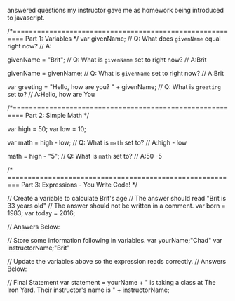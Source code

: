 answered questions my instructor gave me as homework being introduced to javascript.

/*=========================================================
    Part 1: Variables
*/
var givenName;
// Q: What does `givenName` equal right now?
// A:


givenName = "Brit";
// Q: What is `givenName` set to right now?
// A:Brit


givenName = givenName;
// Q: What is `givenName` set to right now?
// A:Brit


var greeting = "Hello, how are you? " + givenName;
// Q: What is `greeting` set to?
// A:Hello, how are You


/*=========================================================
     Part 2: Simple Math
*/

var high = 50;
var low  = 10;


var math = high - low;
// Q: What is `math` set to?
// A:high - low

math = high - "5";
// Q: What is `math` set to?
// A:50 -5


/* =========================================================
     Part 3: Expressions - You Write Code!
*/

// Create a variable to calculate Brit's age
// The answer should read "Brit is 33 years old"
// The answer should not be written in a comment.
var born = 1983;
var today = 2016;

// Answers Below:



// Store some information following in variables.
var yourName;"Chad"
var instructorName;"Brit"

// Update the variables above so the expression reads correctly.
// Answers Below:


// Final Statement
var statement = yourName + " is taking a class at The Iron Yard. Their instructor's name is " + instructorName;
  
